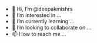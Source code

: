 - 👋 Hi, I’m @deepakmishrs
- 👀 I’m interested in ...
- 🌱 I’m currently learning ...
- 💞️ I’m looking to collaborate on ...
- 📫 How to reach me ...

<!---
deepakmishrs/deepakmishrs is a ✨ special ✨ repository because its `README.md` (this file) appears on your GitHub profile.
You can click the Preview link to take a look at your changes.
--->
